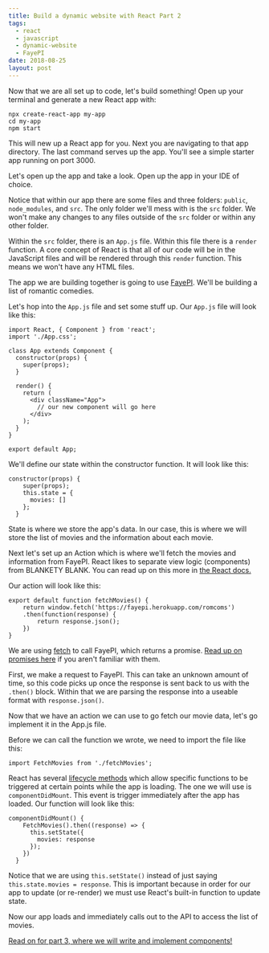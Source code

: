```yaml
---
title: Build a dynamic website with React Part 2
tags:
  - react
  - javascript
  - dynamic-website
  - FayePI
date: 2018-08-25
layout: post
---
```


Now that we are all set up to code, let's build something! Open up your terminal and generate a new React app with:

```
npx create-react-app my-app
cd my-app
npm start
```

This will new up a React app for you. Next you are navigating to that app directory. The last command serves up the app. You'll see a simple starter app running on port 3000.

Let's open up the app and take a look. Open up the app in your IDE of choice.

Notice that within our app there are some files and three folders: `public`, `node_modules`, and `src`. The only folder we'll mess with is the `src` folder. We won't make any changes to any files outside of the `src` folder or within any other folder.

Within the `src` folder, there is an `App.js` file. Within this file there is a `render` function. A core concept of React is that all of our code will be in the JavaScript files and will be rendered through this `render` function. This means we won't have any HTML files.

The app we are building together is going to use [FayePI](link). We'll be building a list of romantic comedies.

Let's hop into the `App.js` file and set some stuff up. Our `App.js` file will look like this:

```
import React, { Component } from 'react';
import './App.css';

class App extends Component {
  constructor(props) {
    super(props);
  }

  render() {
    return (
      <div className="App">
        // our new component will go here
      </div>
    );
  }
}

export default App;
```

We'll define our state within the constructor function. It will look like this:

```
constructor(props) {
    super(props);
    this.state = {
      movies: []
    };
  }
```

State is where we store the app's data. In our case, this is where we will store the list of movies and the information about each movie.

Next let's set up an Action which is where we'll fetch the movies and information from FayePI. React likes to separate view logic (components) from BLANKETY BLANK. You can read up on this more in [the React docs.](link)

Our action will look like this:

```
export default function fetchMovies() {
    return window.fetch('https://fayepi.herokuapp.com/romcoms')
    .then(function(response) {
        return response.json();
    })
}
```

We are using [fetch](link) to call FayePI, which returns a promise. [Read up on promises here](link) if you aren't familiar with them.

First, we make a request to FayePI. This can take an unknown amount of time, so this code picks up once the response is sent back to us with the `.then()` block. Within that we are parsing the response into a useable format with `response.json()`.

Now that we have an action we can use to go fetch our movie data, let's go implement it in the App.js file.

Before we can call the function we wrote, we need to import the file like this:

```
import FetchMovies from './fetchMovies';
```

React has several [lifecycle methods](link) which allow specific functions to be triggered at certain points while the app is loading. The one we will use is `componentDidMount`. This event is trigger immediately after the app has loaded. Our function will look like this:

```
componentDidMount() {
    FetchMovies().then((response) => {
      this.setState({
        movies: response
      });
    })
  }
```

Notice that we are using `this.setState()` instead of just saying `this.state.movies = response`. This is important because in order for our app to update (or re-render) we must use React's built-in function to update state.

Now our app loads and immediately calls out to the API to access the list of movies.

[Read on for part 3, where we will write and implement components!](link)